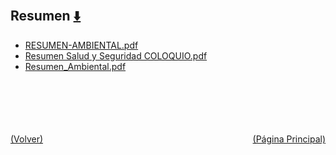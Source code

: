 
<html>
<body>
<h2>Resumen <a href="https://downgit.github.io/#/home?url=https://github.com/Apuntes-FIUBA/Apuntes-Electronica/tree/main/97 - Ambiente y Trabajo/9704 - Seguridad Ambiental y del Trabajo/Resumen" style="font-size:20px">  ⬇️ </a></h2>
<ul>
    <li><a href="RESUMEN-AMBIENTAL.pdf">RESUMEN-AMBIENTAL.pdf</a></li>
    <li><a href="Resumen Salud y Seguridad COLOQUIO.pdf">Resumen Salud y Seguridad COLOQUIO.pdf</a></li>
    <li><a href="Resumen_Ambiental.pdf">Resumen_Ambiental.pdf</a></li>
</ul>
</body>
</html>







<br><br><br><br><br><a href="../" style="float: left">(Volver)</a> <a href="https://apuntes-fiuba.github.io/Apuntes-Electronica" style="float: right">(Página Principal)</a>
